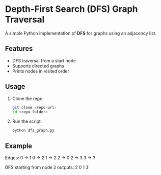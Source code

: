 # Depth-First Search (DFS) Graph Traversal
A simple Python implementation of **DFS** for graphs using an adjacency list.

## Features
- DFS traversal from a start node
- Supports directed graphs
- Prints nodes in visited order

## Usage
1. Clone the repo:
    ```bash
    git clone <repo-url>
    cd <repo-folder>
    ```
2. Run the script:
    ```bash
    python dfs_graph.py
    ```

## Example
Edges:
0 -> 1
0 -> 2
1 -> 2
2 -> 0
2 -> 3
3 -> 3

DFS starting from node 2 outputs:
2 0 1 3
